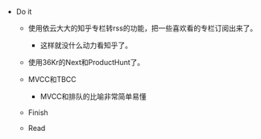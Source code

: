 - Do it
    - 使用依云大大的知乎专栏转rss的功能，把一些喜欢看的专栏订阅出来了。
        - 这样就没什么动力看知乎了。

    - 使用36Kr的Next和ProductHunt了。

    - MVCC和TBCC
        - MVCC和排队的比喻非常简单易懂

    - Finish <DB Imp>

    - Read <SQL Style Guide>

